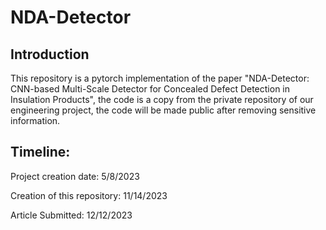 # NDA-Detector

## Introduction
This repository is a pytorch implementation of the paper "NDA-Detector: CNN-based Multi-Scale Detector for Concealed Defect Detection in Insulation Products", the code is a copy from the private repository of our engineering project, the code will be made public after removing sensitive information.

## Timeline:
Project creation date: 5/8/2023

Creation of this repository: 11/14/2023

Article Submitted: 12/12/2023


